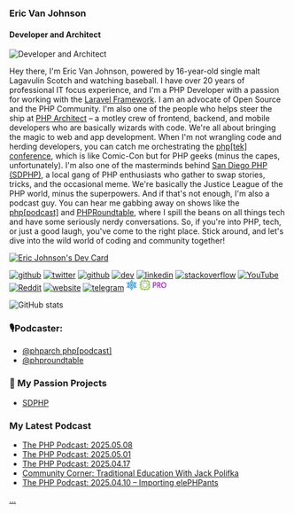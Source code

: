 ### Eric Van Johnson
#### Developer and Architect
![Developer and Architect](https://github.com/ericvanjohnson/ericvanjohnson/assets/89408/03e3e32b-0634-4ef7-9d8e-18bdf315883e)

Hey there, I'm Eric Van Johnson, powered by 16-year-old single malt Lagavulin Scotch and watching baseball. I have over 20 years of professional IT focus experience, and I'm a PHP Developer with a passion for working with the [Laravel Framework](https://laravel.com). I am an advocate of Open Source and the PHP Community. I'm also one of the people who helps steer the ship at [PHP Architect](https://phparch.com) – a motley crew of frontend, backend, and mobile developers who are basically wizards with code. We're all about bringing the magic to web and app development. When I'm not wrangling code and herding developers, you can catch me orchestrating the [php[tek] conference](https://phptek.io), which is like Comic-Con but for PHP geeks (minus the capes, unfortunately). I'm also one of the masterminds behind [San Diego PHP (SDPHP)](https://sdphp.com), a local gang of PHP enthusiasts who gather to swap stories, tricks, and the occasional meme. We're basically the Justice League of the PHP world, minus the superpowers. And if that's not enough, I'm also a podcast guy. You can hear me gabbing away on shows like the [php[podcast]](https://www.phparch.com/podcast-subscribe/) and [PHPRoundtable](https://phproundtable.com), where I spill the beans on all things tech and have some seriously nerdy conversations. So, if you're into PHP, tech, or just a good laugh, you've come to the right place. Stick around, and let's dive into the wild world of coding and community together!


<a href="https://app.daily.dev/shocm"><img src="https://api.daily.dev/devcards/v2/y7ct3dSEp45NFSALYHve6.png?type=wide&r=i6p" width="652" alt="Eric Johnson's Dev Card"/></a>


[<img src='https://cdn.jsdelivr.net/npm/simple-icons@3.0.1/icons/mastodon.svg' alt='github' height='20' rel='me'>](https://phparch.social/@eric)
[<img src='https://cdn.jsdelivr.net/npm/simple-icons@3.0.1/icons/twitter.svg' alt='twitter' height='20'>](https://twitter.com/shocm)
[<img src='https://cdn.jsdelivr.net/npm/simple-icons@3.0.1/icons/github.svg' alt='github' height='20'>](https://github.com/ericvanjohnson)  [<img src='https://cdn.jsdelivr.net/npm/simple-icons@3.0.1/icons/dev-dot-to.svg' alt='dev' height='20'>](https://dev.to/ericvanjohnson)  [<img src='https://cdn.jsdelivr.net/npm/simple-icons@3.0.1/icons/linkedin.svg' alt='linkedin' height='20'>](https://www.linkedin.com/in/vanjohnson/) [<img src='https://cdn.jsdelivr.net/npm/simple-icons@3.0.1/icons/stackoverflow.svg' alt='stackoverflow' height='20'>](https://stackoverflow.com/users/560190)  [<img src='https://cdn.jsdelivr.net/npm/simple-icons@3.0.1/icons/youtube.svg' alt='YouTube' height='20'>](https://www.youtube.com/channel/phpugly)  [<img src='https://cdn.jsdelivr.net/npm/simple-icons@3.0.1/icons/reddit.svg' alt='Reddit' height='20'>](https://www.reddit.com/user/shocm)  [<img src='https://cdn.jsdelivr.net/npm/simple-icons@3.0.1/icons/icloud.svg' alt='website' height='20'>](https://diegodev.com)  [<img src='https://cdn.jsdelivr.net/npm/simple-icons@3.0.1/icons/telegram.svg' alt='telegram' height='20'>](https://t.me/ericvanjohnson) <a href='https://archiveprogram.github.com/'><img src='https://raw.githubusercontent.com/acervenky/animated-github-badges/master/assets/acbadge.gif' width='20' height='20'></a> <a href='https://docs.github.com/en/developers'><img src='https://raw.githubusercontent.com/acervenky/animated-github-badges/master/assets/devbadge.gif' width='20' height='20'></a> <a href='https://github.com/pricing'><img src='https://raw.githubusercontent.com/acervenky/animated-github-badges/master/assets/pro.gif' width='25' height='20'></a>


![GitHub stats](https://github-readme-stats.vercel.app/api?username=ericvanjohnson&show_icons=true)  

 ### 🎙Podcaster: 
 - [@phparch php[podcast]](https://twitter.com/phparch)
 - [@phproundtable](https://twitter.com/phproundtable)
 
### 💙 My Passion Projects
- [SDPHP](https://twitter.com/sdphp)

### My Latest Podcast
<!-- BLOG-POST-LIST:START -->
- [The PHP Podcast: 2025.05.08](https://www.phparch.com/podcast/the-php-podcast-2025-05-08/)
- [The PHP Podcast: 2025.05.01](https://www.phparch.com/podcast/the-php-podcast-2025-05-01/)
- [The PHP Podcast: 2025.04.17](https://www.phparch.com/podcast/the-php-podcast-2025-04-17/)
- [Community Corner: Traditional Education With Jack Polifka](https://www.phparch.com/podcast/community-corner-traditional-education-with-jack-polifka/)
- [The PHP Podcast: 2025.04.10 – Importing elePHPants](https://www.phparch.com/podcast/the-php-podcast-2025-04-10-importing-elephpants/)
<!-- BLOG-POST-LIST:END -->


<a rel="me" href="https://phparch.social/@eric">...</a>
